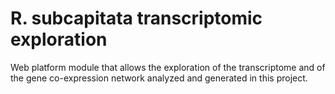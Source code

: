 # R. subcapitata transcriptomic exploration
Web platform module that allows the exploration of the transcriptome and of the gene co-expression network analyzed and generated in this project. 
